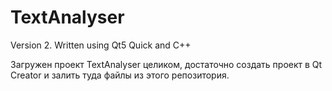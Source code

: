 # TextAnalyser
Version 2. Written using Qt5 Quick and C++

Загружен проект TextAnalyser целиком, достаточно создать проект в Qt Creator и залить туда файлы из этого репозитория.
